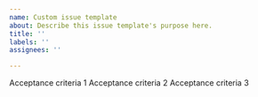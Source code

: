 ```yaml
---
name: Custom issue template
about: Describe this issue template's purpose here.
title: ''
labels: ''
assignees: ''

---
```


Acceptance criteria 1
Acceptance criteria 2
Acceptance criteria 3

